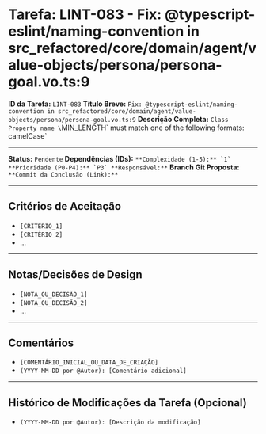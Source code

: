 # Tarefa: LINT-083 - Fix: @typescript-eslint/naming-convention in src_refactored/core/domain/agent/value-objects/persona/persona-goal.vo.ts:9

**ID da Tarefa:** `LINT-083`
**Título Breve:** `Fix: @typescript-eslint/naming-convention in src_refactored/core/domain/agent/value-objects/persona/persona-goal.vo.ts:9`
**Descrição Completa:**
`Class Property name \`MIN_LENGTH\` must match one of the following formats: camelCase`

---

**Status:** `Pendente`
**Dependências (IDs):** ``
**Complexidade (1-5):** `1`
**Prioridade (P0-P4):** `P3`
**Responsável:** ``
**Branch Git Proposta:** ``
**Commit da Conclusão (Link):** ``

---

## Critérios de Aceitação
- `[CRITÉRIO_1]`
- `[CRITÉRIO_2]`
- ...

---

## Notas/Decisões de Design
- `[NOTA_OU_DECISÃO_1]`
- `[NOTA_OU_DECISÃO_2]`
- ...

---

## Comentários
- `[COMENTÁRIO_INICIAL_OU_DATA_DE_CRIAÇÃO]`
- `(YYYY-MM-DD por @Autor): [Comentário adicional]`

---

## Histórico de Modificações da Tarefa (Opcional)
- `(YYYY-MM-DD por @Autor): [Descrição da modificação]`
